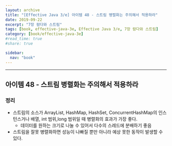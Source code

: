 ```yaml
---
layout: archive
title: "[Effective Java 3/e] 아이템 48 - 스트림 병렬화는 주의해서 적용하라"
date: 2019-09-22
excerpt: "7장 람다와 스트림"
tags: [book, effective-java-3e, Effective Java 3/e, 7장 람다와 스트림]
category: [book/effective-java-3e]
#read_time: true
#share: true

sidebar:
  nav: "book"
---
```


* * *

## 아이템 48 - 스트림 병렬화는 주의해서 적용하라

### 정리

* 스트림의 소스가 ArrayList, HashMap, HashSet, ConcurrentHashMap의 인스턴스거나 배열, int 범위,long 범위일 때 병렬화의 효과가 가장 좋다.
  * 데이터를 원하는 크기로 나눌 수 있어서 다수의 스레드에 분배하기 좋음
* 스트림을 잘못 병렬화하면 성능이 나빠질 뿐만 아니라 예상 못한 동작이 발생할 수 있다.
